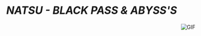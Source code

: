 #                                                                     *NATSU - BLACK PASS & ABYSS'S*                               

<img align="right" alt="GIF" src="https://cdn.discordapp.com/attachments/784921231660810250/785246047659229184/4eaf4b191d08b09368134f4f8939c277.gif" />
